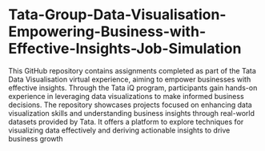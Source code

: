 # Tata-Group-Data-Visualisation-Empowering-Business-with-Effective-Insights-Job-Simulation

This GitHub repository contains assignments completed as part of the Tata Data Visualisation virtual experience, aiming to empower businesses with effective insights. Through the Tata iQ program, participants gain hands-on experience in leveraging data visualizations to make informed business decisions. The repository showcases projects focused on enhancing data visualization skills and understanding business insights through real-world datasets provided by Tata. It offers a platform to explore techniques for visualizing data effectively and deriving actionable insights to drive business growth
